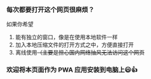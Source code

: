 ### 每次都要打开这个网页很麻烦？

如果你希望

1. 能有独立的窗口，像是在使用本地软件一样
1. 加入本地压缩文件的打开方式之中，方便直接打开
1. 离线使用~~（主要是担心国内网络抽风无法访问这个网页~~

### 欢迎将本页面作为 PWA 应用安装到电脑上😃👍
